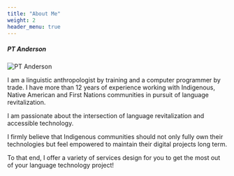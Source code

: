 ```yaml
---
title: "About Me"
weight: 2
header_menu: true
---
```

##### PT Anderson

![PT Anderson](images/headshot.jpg)

I am a linguistic anthropologist by training and a computer programmer by trade. I have more than 12 years of experience working with Indigenous, Native American and First Nations communities in pursuit of language revitalization.

I am passionate about the intersection of language revitalization and accessible technology. 

I firmly believe that Indigenous communities should not only fully own their technologies but feel empowered to maintain their digital projects long term. 

To that end, I offer a variety of services design for you to get the most out of your language technology project!
